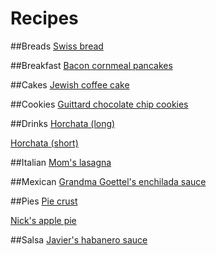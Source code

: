 Recipes
=======

##Breads
[Swiss bread](bread/swiss-bread.md)

##Breakfast
[Bacon cornmeal pancakes](breakfast/bacon-cornmeal-pancakes.md)

##Cakes
[Jewish coffee cake](cake/jewish-coffee-cake.md)

##Cookies
[Guittard chocolate chip cookies](cookies/guittard-chocolate-chip-cookies.md)
<!-- Add this: http://www.ou.org/life/food/recipes/guide-delicious-hamantaschen-norene-gilletz/#.USzV9TWx0Wk -->

##Drinks
[Horchata (long)](drinks/horchata-involved.md)

[Horchata (short)](drinks/horchata-simple.md)

##Italian
[Mom's lasagna](italian/moms-lasagna.md)

##Mexican
[Grandma Goettel's enchilada sauce](mexican/grandma-goettels-enchilada-sauce.md)

##Pies
[Pie crust](pie/pie-crust.md)

[Nick's apple pie](pie/nick-apple-pie.md)

##Salsa
[Javier's habanero sauce](salsa/javiers-habanero-sauce.md)
